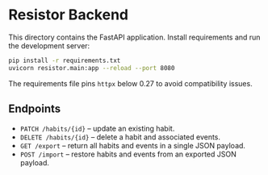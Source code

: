 # Resistor Backend

This directory contains the FastAPI application. Install requirements and run the development server:

```sh
pip install -r requirements.txt
uvicorn resistor.main:app --reload --port 8080
```

The requirements file pins `httpx` below 0.27 to avoid compatibility issues.

## Endpoints

* `PATCH /habits/{id}` – update an existing habit.
* `DELETE /habits/{id}` – delete a habit and associated events.
* `GET /export` – return all habits and events in a single JSON payload.
* `POST /import` – restore habits and events from an exported JSON payload.
